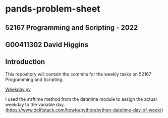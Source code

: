 # pands-problem-sheet
## 52167 Programming and Scripting - 2022
## G00411302 David Higgins

## Introduction
This repository will contain the commits for the weekly tasks on 52167 Programming and Scripting.



[Weekday.py](Weekday.py)

I used the strftime method from the datetime module to assign the actual weekday to the variable day. (https://www.delftstack.com/howto/python/python-datetime-day-of-week/)
